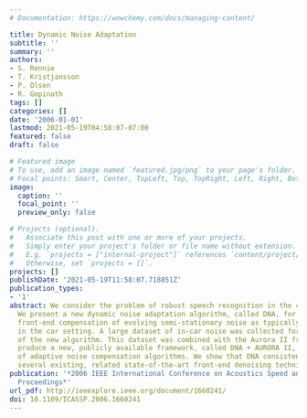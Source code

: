 ```yaml
---
# Documentation: https://wowchemy.com/docs/managing-content/

title: Dynamic Noise Adaptation
subtitle: ''
summary: ''
authors:
- S. Rennie
- T. Kristjansson
- P. Olsen
- R. Gopinath
tags: []
categories: []
date: '2006-01-01'
lastmod: 2021-05-19T04:58:07-07:00
featured: false
draft: false

# Featured image
# To use, add an image named `featured.jpg/png` to your page's folder.
# Focal points: Smart, Center, TopLeft, Top, TopRight, Left, Right, BottomLeft, Bottom, BottomRight.
image:
  caption: ''
  focal_point: ''
  preview_only: false

# Projects (optional).
#   Associate this post with one or more of your projects.
#   Simply enter your project's folder or file name without extension.
#   E.g. `projects = ["internal-project"]` references `content/project/deep-learning/index.md`.
#   Otherwise, set `projects = []`.
projects: []
publishDate: '2021-05-19T11:58:07.718851Z'
publication_types:
- '1'
abstract: We consider the problem of robust speech recognition in the car environment.
  We present a new dynamic noise adaptation algorithm, called DNA, for the robust
  front-end compensation of evolving semi-stationary noise as typically encountered
  in the car setting. A large dataset of in-car noise was collected for the evaluation
  of the new algorithm. This dataset was combined with the Aurora II framework to
  produce a new, publicly available framework, called DNA + AURORA II, for the evaluation
  of adaptive noise compensation algorithms. We show that DNA consistently outperforms
  several existing, related state-of-the-art front-end denoising techniques.
publication: '*2006 IEEE International Conference on Acoustics Speed and Signal Processing
  Proceedings*'
url_pdf: http://ieeexplore.ieee.org/document/1660241/
doi: 10.1109/ICASSP.2006.1660241
---
```

